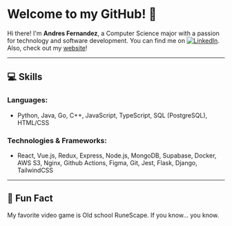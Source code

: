 # Welcome to my GitHub! 🚀

Hi there! I'm **Andres Fernandez**, a Computer Science major with a passion for technology and software development. You can find me on [![LinkedIn](https://raw.githubusercontent.com/MartinHeinz/MartinHeinz/master/linkedin-3-16.png)](https://www.linkedin.com/in/andresdfernandez/).
Also, check out my [website](andresdanfernandez/github.io)! 

---

## 💻 Skills

### Languages:
- Python, Java, Go, C++, JavaScript, TypeScript, SQL (PostgreSQL), HTML/CSS

### Technologies & Frameworks:
- React, Vue.js, Redux, Express, Node.js, MongoDB, Supabase, Docker, AWS S3, Nginx, Github Actions, Figma, Git, Jest, Flask, Django, TailwindCSS

---

## 📝 Fun Fact
My favorite video game is Old school RuneScape. If you know... you know.


